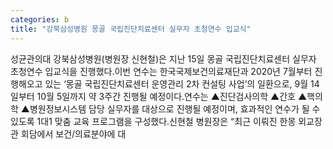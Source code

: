 ```yaml
---
categories: b
title: "강북삼성병원 몽골 국립진단치료센터 실무자 초청연수 입교식"
---
```

성균관의대 강북삼성병원(병원장 신현철)은 지난 15일 몽골 국립진단치료센터 실무자 초청연수 입교식을 진행했다.이번 연수는 한국국제보건의료재단과 2020년 7월부터 진행해오고 있는 ‘몽골 국립진단치료센터 운영관리 2차 컨설팅 사업’의 일환으로, 9월 14일부터 10월 5일까지 약 3주간 진행될 예정이다.연수는 ▲진단검사의학 ▲간호 ▲핵의학 ▲병원정보시스템 담당 실무자를 대상으로 진행될 예정이며, 효과적인 연수가 될 수 있도록 1대1 맞춤 교육 프로그램을 구성했다.신현철 병원장은 “최근 이뤄진 한몽 외교장관 회담에서 보건/의료분야에 대